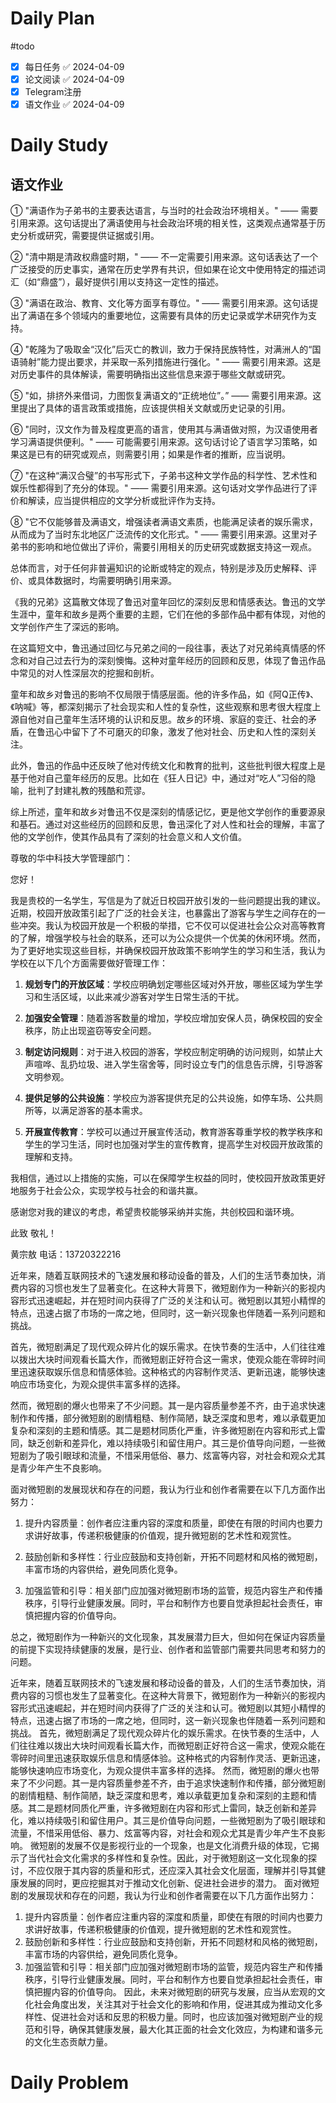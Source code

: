 # Daily Plan
#todo
- [x] 每日任务 ✅ 2024-04-09
- [x] 论文阅读 ✅ 2024-04-09
- [x] Telegram注册
- [x] 语文作业 ✅ 2024-04-09
# Daily Study
## 语文作业
① "满语作为子弟书的主要表达语言，与当时的社会政治环境相关。" —— 需要引用来源。这句话提出了满语使用与社会政治环境的相关性，这类观点通常基于历史分析或研究，需要提供证据或引用。

② "清中期是清政权鼎盛时期，" —— 不一定需要引用来源。这句话表达了一个广泛接受的历史事实，通常在历史学界有共识，但如果在论文中使用特定的描述词汇（如“鼎盛”），最好提供引用以支持这一定性的描述。

③ "满语在政治、教育、文化等方面享有尊位。" —— 需要引用来源。这句话提出了满语在多个领域内的重要地位，这需要有具体的历史记录或学术研究作为支持。

④ "乾隆为了吸取金“汉化”后灭亡的教训，致力于保持民族特性，对满洲人的“国语骑射”能力提出要求，并采取一系列措施进行强化。" —— 需要引用来源。这是对历史事件的具体解读，需要明确指出这些信息来源于哪些文献或研究。

⑤ "如，排挤外来借词，力图恢复满语文的“正统地位”。” —— 需要引用来源。这里提出了具体的语言政策或措施，应该提供相关文献或历史记录的引用。

⑥ "同时，汉文作为普及程度更高的语言，使用其与满语做对照，为汉语使用者学习满语提供便利。" —— 可能需要引用来源。这句话讨论了语言学习策略，如果这是已有的研究或观点，则需要引用；如果是作者的推断，应当说明。

⑦ "在这种“满汉合璧”的书写形式下，子弟书这种文学作品的科学性、艺术性和娱乐性都得到了充分的体现。" —— 需要引用来源。这句话对文学作品进行了评价和解读，应当提供相应的文学分析或批评作为支持。

⑧ "它不仅能够普及满语文，增强读者满语文素质，也能满足读者的娱乐需求，从而成为了当时东北地区广泛流传的文化形式。" —— 需要引用来源。这里对子弟书的影响和地位做出了评价，需要引用相关的历史研究或数据支持这一观点。

总体而言，对于任何非普遍知识的论断或特定的观点，特别是涉及历史解释、评价、或具体数据时，均需要明确引用来源。


《我的兄弟》这篇散文体现了鲁迅对童年回忆的深刻反思和情感表达。鲁迅的文学生涯中，童年和故乡是两个重要的主题，它们在他的多部作品中都有体现，对他的文学创作产生了深远的影响。

在这篇短文中，鲁迅通过回忆与兄弟之间的一段往事，表达了对兄弟纯真情感的怀念和对自己过去行为的深刻懊悔。这种对童年经历的回顾和反思，体现了鲁迅作品中常见的对人性深层次的挖掘和剖析。

童年和故乡对鲁迅的影响不仅局限于情感层面。他的许多作品，如《阿Q正传》、《呐喊》等，都深刻揭示了社会现实和人性的复杂性，这些观察和思考很大程度上源自他对自己童年生活环境的认识和反思。故乡的环境、家庭的变迁、社会的矛盾，在鲁迅心中留下了不可磨灭的印象，激发了他对社会、历史和人性的深刻关注。

此外，鲁迅的作品中还反映了他对传统文化和教育的批判，这些批判很大程度上是基于他对自己童年经历的反思。比如在《狂人日记》中，通过对“吃人”习俗的隐喻，批判了封建礼教的残酷和荒谬。

综上所述，童年和故乡对鲁迅不仅是深刻的情感记忆，更是他文学创作的重要源泉和基石。通过对这些经历的回顾和反思，鲁迅深化了对人性和社会的理解，丰富了他的文学创作，使其作品具有了深刻的社会意义和人文价值。

  

尊敬的华中科技大学管理部门：

您好！

我是贵校的一名学生，写信是为了就近日校园开放引发的一些问题提出我的建议。近期，校园开放政策引起了广泛的社会关注，也暴露出了游客与学生之间存在的一些冲突。我认为校园开放是一个积极的举措，它不仅可以促进社会公众对高等教育的了解，增强学校与社会的联系，还可以为公众提供一个优美的休闲环境。然而，为了更好地实现这些目标，并确保校园开放政策不影响学生的学习和生活，我认为学校在以下几个方面需要做好管理工作：

1. **规划专门的开放区域**：学校应明确划定哪些区域对外开放，哪些区域为学生学习和生活区域，以此来减少游客对学生日常生活的干扰。
    
2. **加强安全管理**：随着游客数量的增加，学校应增加安保人员，确保校园的安全秩序，防止出现盗窃等安全问题。
    
3. **制定访问规则**：对于进入校园的游客，学校应制定明确的访问规则，如禁止大声喧哗、乱扔垃圾、进入学生宿舍等，同时设立专门的信息告示牌，引导游客文明参观。
    
4. **提供足够的公共设施**：学校应为游客提供充足的公共设施，如停车场、公共厕所等，以满足游客的基本需求。
    
5. **开展宣传教育**：学校可以通过开展宣传活动，教育游客尊重学校的教学秩序和学生的学习生活，同时也加强对学生的宣传教育，提高学生对校园开放政策的理解和支持。
    

我相信，通过以上措施的实施，可以在保障学生权益的同时，使校园开放政策更好地服务于社会公众，实现学校与社会的和谐共赢。

感谢您对我的建议的考虑，希望贵校能够采纳并实施，共创校园和谐环境。

此致 敬礼！

黄宗敖
电话：13720322216


近年来，随着互联网技术的飞速发展和移动设备的普及，人们的生活节奏加快，消费内容的习惯也发生了显著变化。在这种大背景下，微短剧作为一种新兴的影视内容形式迅速崛起，并在短时间内获得了广泛的关注和认可。微短剧以其短小精悍的特点，迅速占据了市场的一席之地，但同时，这一新兴现象也伴随着一系列问题和挑战。

首先，微短剧满足了现代观众碎片化的娱乐需求。在快节奏的生活中，人们往往难以拨出大块时间观看长篇大作，而微短剧正好符合这一需求，使观众能在零碎时间里迅速获取娱乐信息和情感体验。这种格式的内容制作灵活、更新迅速，能够快速响应市场变化，为观众提供丰富多样的选择。

然而，微短剧的爆火也带来了不少问题。其一是内容质量参差不齐，由于追求快速制作和传播，部分微短剧的剧情粗糙、制作简陋，缺乏深度和思考，难以承载更加复杂和深刻的主题和情感。其二是题材同质化严重，许多微短剧在内容和形式上雷同，缺乏创新和差异化，难以持续吸引和留住用户。其三是价值导向问题，一些微短剧为了吸引眼球和流量，不惜采用低俗、暴力、炫富等内容，对社会和观众尤其是青少年产生不良影响。

面对微短剧的发展现状和存在的问题，我认为行业和创作者需要在以下几方面作出努力：

1. 提升内容质量：创作者应注重内容的深度和质量，即使在有限的时间内也要力求讲好故事，传递积极健康的价值观，提升微短剧的艺术性和观赏性。
    
2. 鼓励创新和多样性：行业应鼓励和支持创新，开拓不同题材和风格的微短剧，丰富市场的内容供给，避免同质化竞争。
    
3. 加强监管和引导：相关部门应加强对微短剧市场的监管，规范内容生产和传播秩序，引导行业健康发展。同时，平台和制作方也要自觉承担起社会责任，审慎把握内容的价值导向。
    

总之，微短剧作为一种新兴的文化现象，其发展潜力巨大，但如何在保证内容质量的前提下实现持续健康的发展，是行业、创作者和监管部门需要共同思考和努力的问题。


近年来，随着互联网技术的飞速发展和移动设备的普及，人们的生活节奏加快，消费内容的习惯也发生了显著变化。在这种大背景下，微短剧作为一种新兴的影视内容形式迅速崛起，并在短时间内获得了广泛的关注和认可。微短剧以其短小精悍的特点，迅速占据了市场的一席之地，但同时，这一新兴现象也伴随着一系列问题和挑战。
首先，微短剧满足了现代观众碎片化的娱乐需求。在快节奏的生活中，人们往往难以拨出大块时间观看长篇大作，而微短剧正好符合这一需求，使观众能在零碎时间里迅速获取娱乐信息和情感体验。这种格式的内容制作灵活、更新迅速，能够快速响应市场变化，为观众提供丰富多样的选择。
然而，微短剧的爆火也带来了不少问题。其一是内容质量参差不齐，由于追求快速制作和传播，部分微短剧的剧情粗糙、制作简陋，缺乏深度和思考，难以承载更加复杂和深刻的主题和情感。其二是题材同质化严重，许多微短剧在内容和形式上雷同，缺乏创新和差异化，难以持续吸引和留住用户。其三是价值导向问题，一些微短剧为了吸引眼球和流量，不惜采用低俗、暴力、炫富等内容，对社会和观众尤其是青少年产生不良影响。
微短剧的发展不仅是影视行业的一个现象，也是文化消费升级的体现，它揭示了当代社会文化需求的多样性和复杂性。因此，对于微短剧这一文化现象的探讨，不应仅限于其内容的质量和形式，还应深入其社会文化层面，理解并引导其健康发展的同时，更应挖掘其对于推动文化创新、促进社会进步的潜力。
面对微短剧的发展现状和存在的问题，我认为行业和创作者需要在以下几方面作出努力：
1. 提升内容质量：创作者应注重内容的深度和质量，即使在有限的时间内也要力求讲好故事，传递积极健康的价值观，提升微短剧的艺术性和观赏性。
2. 鼓励创新和多样性：行业应鼓励和支持创新，开拓不同题材和风格的微短剧，丰富市场的内容供给，避免同质化竞争。
3. 加强监管和引导：相关部门应加强对微短剧市场的监管，规范内容生产和传播秩序，引导行业健康发展。同时，平台和制作方也要自觉承担起社会责任，审慎把握内容的价值导向。
因此，未来对微短剧的研究与发展，应当从宏观的文化社会角度出发，关注其对于社会文化的影响和作用，促进其成为推动文化多样性、促进社会对话和反思的积极力量。同时，也应该加强对微短剧产业的规范和引导，确保其健康发展，最大化其正面的社会文化效应，为构建和谐多元的文化生态贡献力量。
# Daily Problem